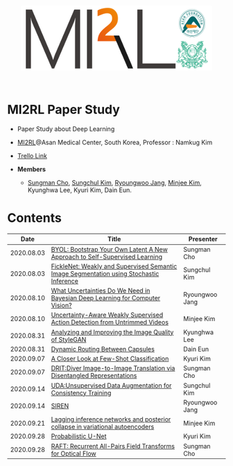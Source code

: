 <p align="center"><img src='./imgs/MI2RL_logo.png' width="440" height="150"></p>

<br>

# MI2RL Paper Study

* Paper Study about Deep Learning
* [MI2RL](https://www.mi2rl.co/)@Asan Medical Center, South Korea, Professor :  Namkug Kim
* [Trello Link](https://trello.com/invite/b/of6U0rlr/d876391847be8e88252bb0dcd05eb0f8/mi2rl-paperstudy)

* **Members**
  * [Sungman Cho](https://github.com/Sungman-Cho), [Sungchul Kim](https://github.com/rlatjcj), [Ryoungwoo Jang](https://github.com/jryoungw), [Minjee Kim](https://github.com/minjeekim00), Kyunghwa Lee, Kyuri Kim, Dain Eun.

# Contents

| Date       | Title                                                        | Presenter       |
| ---------- | ------------------------------------------------------------ | --------------- |
| 2020.08.03 | [BYOL: Bootstrap Your Own Latent A New Approach to Self-Supervised Learning](https://github.com/mi2rl/MI2RL-PaperStudy/blob/master/reviews/200803_BYOL.pdf) | Sungman Cho     |
| 2020.08.03 | [FickleNet: Weakly and Supervised Semantic Image Segmentation using Stochastic Inference](https://github.com/mi2rl/MI2RL-PaperStudy/blob/master/reviews/200803_FickleNet.%20Weakly%20and%20Semi-supervised%20Semantic%20Image%20Segmentation%20using%20Stochastic%20Inference.pdf) | Sungchul Kim    |
| 2020.08.10 | [What Uncertainties Do We Need in Bayesian Deep Learning for Computer Vision?](https://github.com/mi2rl/MI2RL-PaperStudy/blob/master/reviews/200810_What%20Uncertainties%20Do%20We%20Need%20in%20Bayesian%20Deep%20Learning%20for%20Computer%20Vision%3F.pdf) | Ryoungwoo  Jang |
| 2020.08.10 | [Uncertainty-Aware Weakly Supervised Action Detection from Untrimmed Videos](https://github.com/mi2rl/MI2RL-PaperStudy/blob/master/reviews/200810_Uncertainty-Aware%20Weakly%20Supervised%20Action%20Detection%20from%20Untrimmed%20Videos.pdf) | Minjee Kim      |
| 2020.08.31 | [Analyzing and Improving the Image Quality of StyleGAN](https://github.com/mi2rl/MI2RL-PaperStudy/blob/master/reviews/200831_StyleGAN.pdf) | Kyunghwa Lee    |
| 2020.08.31 | [Dynamic Routing Between Capsules](https://github.com/mi2rl/MI2RL-PaperStudy/blob/master/reviews/200831_Dynamic%20Routing%20Between%20Capsules.pdf) | Dain Eun        |
| 2020.09.07 | [A Closer Look at Few-Shot Classification](https://github.com/mi2rl/MI2RL-PaperStudy/blob/master/reviews/200907_A%20Closer%20look%20at%20Few-Shot%20Classification.pdf) | Kyuri Kim       |
| 2020.09.07 | [DRIT:Diver Image-to-Image Translation via Disentangled Representations](https://github.com/mi2rl/MI2RL-PaperStudy/blob/master/reviews/200907_DRIT.pdf) | Sungman Cho     |
| 2020.09.14 | [UDA:Unsupervised Data Augmentation for Consistency Training](https://github.com/mi2rl/MI2RL-PaperStudy/blob/master/reviews/200914_Unsupervised%20Data%20Augmentation%20for%20Consistency%20Training.pdf) | Sungchul Kim    |
| 2020.09.14 | [SIREN](https://github.com/mi2rl/MI2RL-PaperStudy/blob/master/reviews/200914_SIREN.pdf) | Ryoungwoo Jang  |
| 2020.09.21 | [Lagging inference networks and posterior collapse in variational autoencoders](https://github.com/mi2rl/MI2RL-PaperStudy/blob/master/reviews/20200921_Lagging%20inference%20networks%20and%20posterior%20collapse%20in%20variational%20autoencoders.pdf) | Minjee Kim      |
| 2020.09.28 | [Probabilistic U-Net](https://github.com/mi2rl/MI2RL-PaperStudy/blob/master/reviews/20200928_Probabilistic%20U-Net.pdf) | Kyuri Kim       |
| 2020.09.28 | [RAFT: Recurrent All-Pairs Field Transforms for Optical Flow](https://github.com/mi2rl/MI2RL-PaperStudy/blob/master/reviews/20200928_RAFT.pdf) | Sungman Cho     |

